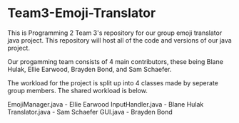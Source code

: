 # Team3-Emoji-Translator

This is Programming 2 Team 3's repository for our group emoji translator java project. This repository will host all of the code and versions of our java project.

Our progamming team consists of 4 main contributors, these being Blane Hulak, Ellie Earwood, Brayden Bond, and Sam Schaefer.

The workload for the project is split up into 4 classes made by seperate group members. The shared workload is below.

EmojiManager.java - Ellie Earwood
InputHandler.java - Blane Hulak
Translator.java - Sam Schaefer
GUI.java - Brayden Bond
